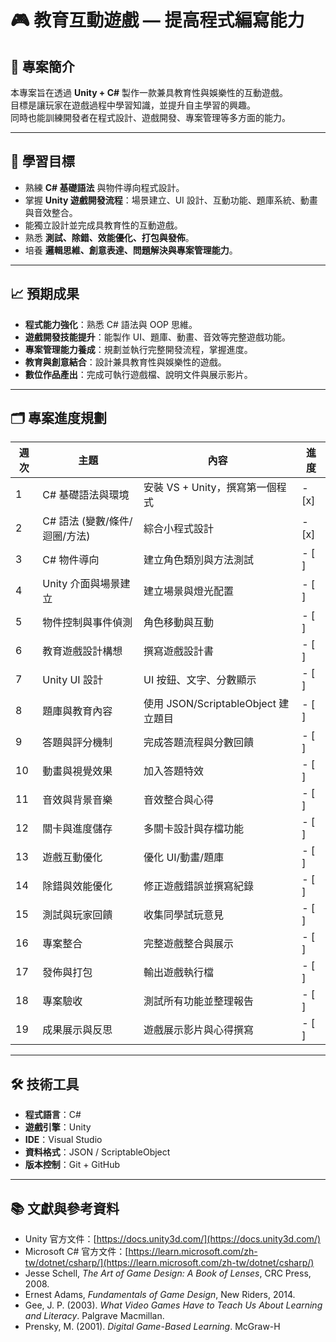 # 🎮 教育互動遊戲 — 提高程式編寫能力

## 📌 專案簡介
本專案旨在透過 **Unity + C#** 製作一款兼具教育性與娛樂性的互動遊戲。  
目標是讓玩家在遊戲過程中學習知識，並提升自主學習的興趣。  
同時也能訓練開發者在程式設計、遊戲開發、專案管理等多方面的能力。

---

## 🎯 學習目標
- 熟練 **C# 基礎語法** 與物件導向程式設計。
- 掌握 **Unity 遊戲開發流程**：場景建立、UI 設計、互動功能、題庫系統、動畫與音效整合。
- 能獨立設計並完成具教育性的互動遊戲。
- 熟悉 **測試、除錯、效能優化、打包與發佈**。
- 培養 **邏輯思維、創意表達、問題解決與專案管理能力**。

---

## 📈 預期成果
- **程式能力強化**：熟悉 C# 語法與 OOP 思維。
- **遊戲開發技能提升**：能製作 UI、題庫、動畫、音效等完整遊戲功能。
- **專案管理能力養成**：規劃並執行完整開發流程，掌握進度。
- **教育與創意結合**：設計兼具教育性與娛樂性的遊戲。
- **數位作品產出**：完成可執行遊戲檔、說明文件與展示影片。

---

## 🗂 專案進度規劃
| 週次 | 主題 | 內容 | 進度 |
|------|------|------|------|
| 1 | C# 基礎語法與環境 | 安裝 VS + Unity，撰寫第一個程式 | - [x] |
| 2 | C# 語法 (變數/條件/迴圈/方法) | 綜合小程式設計 | - [x] |
| 3 | C# 物件導向 | 建立角色類別與方法測試 | - [ ] |
| 4 | Unity 介面與場景建立 | 建立場景與燈光配置 | - [ ] |
| 5 | 物件控制與事件偵測 | 角色移動與互動 | - [ ] |
| 6 | 教育遊戲設計構想 | 撰寫遊戲設計書 | - [ ] |
| 7 | Unity UI 設計 | UI 按鈕、文字、分數顯示 | - [ ] |
| 8 | 題庫與教育內容 | 使用 JSON/ScriptableObject 建立題目 | - [ ] |
| 9 | 答題與評分機制 | 完成答題流程與分數回饋 | - [ ] |
| 10 | 動畫與視覺效果 | 加入答題特效 | - [ ] |
| 11 | 音效與背景音樂 | 音效整合與心得 | - [ ] |
| 12 | 關卡與進度儲存 | 多關卡設計與存檔功能 | - [ ] |
| 13 | 遊戲互動優化 | 優化 UI/動畫/題庫 | - [ ] |
| 14 | 除錯與效能優化 | 修正遊戲錯誤並撰寫紀錄 | - [ ] |
| 15 | 測試與玩家回饋 | 收集同學試玩意見 | - [ ] |
| 16 | 專案整合 | 完整遊戲整合與展示 | - [ ] |
| 17 | 發佈與打包 | 輸出遊戲執行檔 | - [ ] |
| 18 | 專案驗收 | 測試所有功能並整理報告 | - [ ] |
| 19 | 成果展示與反思 | 遊戲展示影片與心得撰寫 | - [ ] |


---

## 🛠 技術工具
- **程式語言**：C#
- **遊戲引擎**：Unity
- **IDE**：Visual Studio
- **資料格式**：JSON / ScriptableObject
- **版本控制**：Git + GitHub

---

## 📚 文獻與參考資料
- Unity 官方文件：[https://docs.unity3d.com/](https://docs.unity3d.com/)
- Microsoft C# 官方文件：[https://learn.microsoft.com/zh-tw/dotnet/csharp/](https://learn.microsoft.com/zh-tw/dotnet/csharp/)
- Jesse Schell, *The Art of Game Design: A Book of Lenses*, CRC Press, 2008.  
- Ernest Adams, *Fundamentals of Game Design*, New Riders, 2014.  
- Gee, J. P. (2003). *What Video Games Have to Teach Us About Learning and Literacy*. Palgrave Macmillan.  
- Prensky, M. (2001). *Digital Game-Based Learning*. McGraw-H
